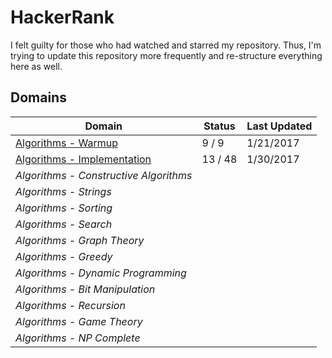 # HackerRank

I felt guilty for those who had watched and starred my repository. Thus, I'm trying to update this repository more frequently and re-structure everything here as well.

## Domains

|Domain|Status|Last Updated|
|---|---|---|
|[Algorithms - Warmup](domains/algorithms/warmup/README.md)|9 / 9|1/21/2017|
|[Algorithms - Implementation](domains/algorithms/implementation/README.md)|13 / 48|1/30/2017|
|*Algorithms - Constructive Algorithms*|||
|*Algorithms - Strings*|||
|*Algorithms - Sorting*|||
|*Algorithms - Search*|||
|*Algorithms - Graph Theory*|||
|*Algorithms - Greedy*|||
|*Algorithms - Dynamic Programming*|||
|*Algorithms - Bit Manipulation*|||
|*Algorithms - Recursion*|||
|*Algorithms - Game Theory*|||
|*Algorithms - NP Complete*|||